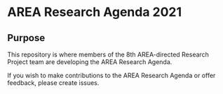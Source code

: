 # AREA Research Agenda 2021

## Purpose

This repository is where members of the 8th AREA-directed Research Project team are developing the AREA Research Agenda. 

If you wish to make contributions to the AREA Research Agenda or offer feedback, please create issues.
